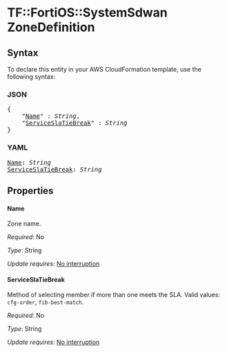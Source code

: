 # TF::FortiOS::SystemSdwan ZoneDefinition

## Syntax

To declare this entity in your AWS CloudFormation template, use the following syntax:

### JSON

<pre>
{
    "<a href="#name" title="Name">Name</a>" : <i>String</i>,
    "<a href="#serviceslatiebreak" title="ServiceSlaTieBreak">ServiceSlaTieBreak</a>" : <i>String</i>
}
</pre>

### YAML

<pre>
<a href="#name" title="Name">Name</a>: <i>String</i>
<a href="#serviceslatiebreak" title="ServiceSlaTieBreak">ServiceSlaTieBreak</a>: <i>String</i>
</pre>

## Properties

#### Name

Zone name.

_Required_: No

_Type_: String

_Update requires_: [No interruption](https://docs.aws.amazon.com/AWSCloudFormation/latest/UserGuide/using-cfn-updating-stacks-update-behaviors.html#update-no-interrupt)

#### ServiceSlaTieBreak

Method of selecting member if more than one meets the SLA. Valid values: `cfg-order`, `fib-best-match`.

_Required_: No

_Type_: String

_Update requires_: [No interruption](https://docs.aws.amazon.com/AWSCloudFormation/latest/UserGuide/using-cfn-updating-stacks-update-behaviors.html#update-no-interrupt)


